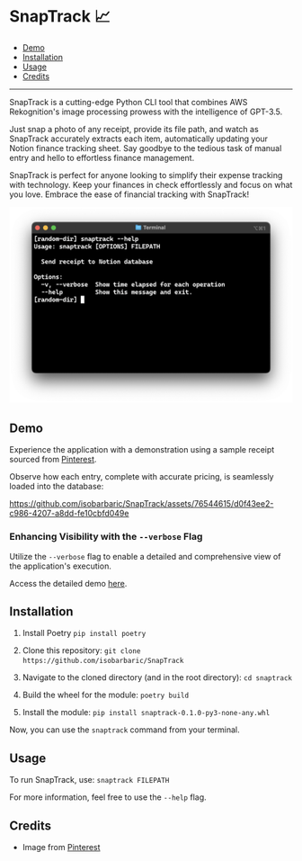 # SnapTrack :chart_with_upwards_trend:

- [Demo](#demo)
- [Installation](#installation)
- [Usage](#usage)
- [Credits](#credits)

-----

SnapTrack is a cutting-edge Python CLI tool that combines AWS Rekognition's image processing prowess with the intelligence of GPT-3.5. 

Just snap a photo of any receipt, provide its file path, and watch as SnapTrack accurately extracts each item, automatically updating your Notion finance tracking sheet. Say goodbye to the tedious task of manual entry and hello to effortless finance management. 

SnapTrack is perfect for anyone looking to simplify their expense tracking with technology. Keep your finances in check effortlessly and focus on what you love. Embrace the ease of financial tracking with SnapTrack!

![Help](assets/help.png)

## Demo

Experience the application with a demonstration using a sample receipt sourced from [Pinterest](#credits).

Observe how each entry, complete with accurate pricing, is seamlessly loaded into the database: 

https://github.com/isobarbaric/SnapTrack/assets/76544615/d0f43ee2-c986-4207-a8dd-fe10cbfd049e

### Enhancing Visibility with the `--verbose` Flag

Utilize the ``--verbose`` flag to enable a detailed and comprehensive view of the application's execution.

Access the detailed demo [here](https://github.com/isobarbaric/SnapTrack/assets/76544615/0bec78af-45e3-4fd3-869d-11bb43843e04).

## Installation
1. Install Poetry
`pip install poetry`

2. Clone this repository:
``git clone https://github.com/isobarbaric/SnapTrack``

3. Navigate to the cloned directory (and in the root directory):
``cd snaptrack``

4. Build the wheel for the module:
``poetry build``

5. Install the module:
``pip install snaptrack-0.1.0-py3-none-any.whl``

Now, you can use the `snaptrack` command from your terminal.

## Usage
To run SnapTrack, use:
``snaptrack FILEPATH``

For more information, feel free to use the ``--help`` flag.

## Credits
- Image from [Pinterest](https://www.pinterest.ca/pin/receipt--282952789077533732/)
